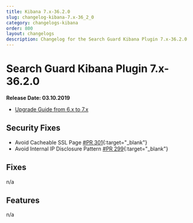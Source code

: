 ```yaml
---
title: Kibana 7.x-36.2.0
slug: changelog-kibana-7.x-36_2_0
category: changelogs-kibana
order: 800
layout: changelogs
description: Changelog for the Search Guard Kibana Plugin 7.x-36.2.0
---
```


<!---
Copyright 2019 floragunn GmbH
-->

# Search Guard Kibana Plugin 7.x-36.2.0

**Release Date: 03.10.2019**

* [Upgrade Guide from 6.x to 7.x](../_docs_installation/installation_upgrading_6_7.md)

## Security Fixes

* Avoid Cacheable SSL Page [#PR 301](https://git.floragunn.com/search-guard/search-guard-kibana-plugin/merge_requests/301){:target="_blank"}
* Avoid Internal IP Disclosure Pattern [#PR 299](https://git.floragunn.com/search-guard/search-guard-kibana-plugin/merge_requests/299){:target="_blank"}

## Fixes

n/a

## Features

n/a
  